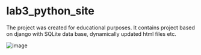 # lab3_python_site
The project was created for educational purposes. It contains project based on django with SQLite data base, dynamically updated html files etc.

![image](https://github.com/Muksaflash/lab3_python_site/assets/67598186/e706c5d5-41e9-4c37-bbe0-50b26ef4f58a)
